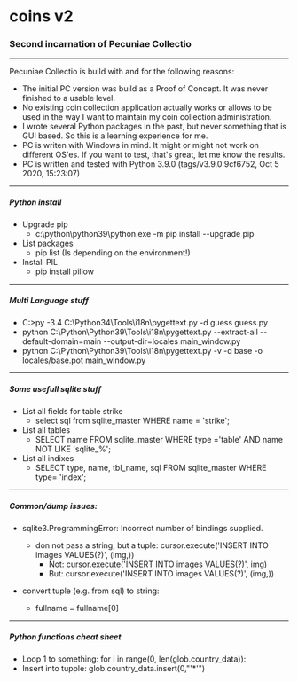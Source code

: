 # coins v2
### Second incarnation of Pecuniae Collectio

---
Pecuniae Collectio is build with and for the following reasons:
  - The initial PC version was build as a Proof of Concept. It was never finished to a usable level.
  - No existing coin collection application actually works or allows to be used in the way I want to maintain my coin collection administration.
  - I wrote several Python packages in the past, but never something that is GUI based. So this is a learning experience for me.
  - PC is writen with Windows in mind. It might or might not work on different OS'es. If you want to test, that's great, let me know the results. 
  - PC is written and tested with Python 3.9.0 (tags/v3.9.0:9cf6752, Oct  5 2020, 15:23:07) 


---
##### Python install
* Upgrade pip
  - c:\python\python39\python.exe -m pip install --upgrade pip
* List packages
  - pip list (Is depending on the environment!)
* Install PIL
  - pip install pillow


---
##### Multi Language stuff
* C:\>py -3.4 C:\Python34\Tools\i18n\pygettext.py -d guess guess.py
* python C:\Python\Python39\Tools\i18n\pygettext.py --extract-all --default-domain=main --output-dir=locales main_window.py
* python C:\Python\Python39\Tools\i18n\pygettext.py -v -d base -o locales/base.pot main_window.py


---
##### Some usefull sqlite stuff
* List all fields for table strike
  - select sql from sqlite_master WHERE name = 'strike';
* List all tables
  - SELECT name FROM sqlite_master WHERE type ='table' AND name NOT LIKE 'sqlite_%';
* List all indixes
  - SELECT type, name, tbl_name, sql FROM sqlite_master WHERE type= 'index';


---
##### Common/dump issues:
* sqlite3.ProgrammingError: Incorrect number of bindings supplied.
  * don not pass a string, but a tuple: cursor.execute('INSERT INTO images VALUES(?)', (img,))
    * Not: cursor.execute('INSERT INTO images VALUES(?)', img)
    * But: cursor.execute('INSERT INTO images VALUES(?)', (img,))

* convert tuple (e.g. from sql) to string:
  * fullname = fullname[0]


---
##### Python functions cheat sheet
* Loop 1 to something: for i in range(0, len(glob.country_data)):
* Insert into tupple: glob.country_data.insert(0,"'*'")

